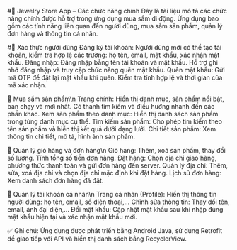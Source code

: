 #📱 Jewelry Store App – Các chức năng chính
Đây là tài liệu mô tả các chức năng chính được hỗ trợ trong ứng dụng mua sắm di động. Ứng dụng bao gồm các tính năng liên quan đến người dùng, mua sắm sản phẩm, quản lý đơn hàng và thông tin cá nhân.

#🔐 Xác thực người dùng
Đăng ký tài khoản: Người dùng mới có thể tạo tài khoản, kiểm tra hợp lệ các trường: họ tên, email, mật khẩu, xác nhận mật khẩu.
Đăng nhập: Đăng nhập bằng tên tài khoản và mật khẩu. Hỗ trợ ghi nhớ đăng nhập và truy cập chức năng quên mật khẩu.
Quên mật khẩu: Gửi mã OTP để đặt lại mật khẩu khi quên. Kiểm tra tính hợp lệ và thời gian của mã xác nhận.

🛒 Mua sắm sản phẩm\n
Trang chính: Hiển thị danh mục, sản phẩm nổi bật, bán chạy và mới nhất. Có thanh tìm kiếm và điều hướng nhanh đến các phần khác.
Xem sản phẩm theo danh mục: Hiển thị danh sách sản phẩm trong từng danh mục cụ thể.
Tìm kiếm sản phẩm: Cho phép tìm kiếm theo tên sản phẩm và hiển thị kết quả dưới dạng lưới.
Chi tiết sản phẩm: Xem thông tin chi tiết, mô tả, hình ảnh sản phẩm.

🧺 Quản lý giỏ hàng và đơn hàng\n
Giỏ hàng: Thêm, xoá sản phẩm, thay đổi số lượng. Tính tổng số tiền đơn hàng.
Đặt hàng: Chọn địa chỉ giao hàng, phương thức thanh toán và gửi đơn hàng đến server.
Quản lý địa chỉ: Thêm, sửa, xoá địa chỉ và chọn địa chỉ mặc định khi đặt hàng.
Lịch sử đơn hàng: Xem danh sách đơn hàng đã đặt.

👤 Quản lý tài khoản cá nhân\n
Trang cá nhân (Profile): Hiển thị thông tin người dùng: họ tên, email, số điện thoại,...
Chỉnh sửa thông tin: Thay đổi tên, email, ảnh đại diện,...
Đổi mật khẩu: Cập nhật mật khẩu sau khi nhập đúng mật khẩu hiện tại và xác nhận mật khẩu mới.

✅ Ghi chú: Ứng dụng được phát triển bằng Android Java, sử dụng Retrofit để giao tiếp với API và hiển thị danh sách bằng RecyclerView.
